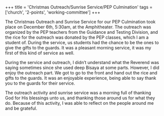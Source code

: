 +++
title = 'Christmas Outreach/Sunrise Service/PEP Culmination'
tags = ['church', '2-points', 'working-committee']
+++

The Christmas Outreach and Sunrise Service for our PEP Culmination took place on December 6th, 5:30am, at the Amphitheater. The outreach was organized by the PEP teachers from the Guidance and Testing Division, and the rice for the outreach was donated by the PEP classes, which I am a student of. During the service, us students had the chance to be the ones to give the gifts to the guards. It was a pleasant morning service, it was my first of this kind of service as well.

During the service and outreach, I didn’t understand what the Reverend was saying sometimes since she used deep Bisaya at some parts. However, I did enjoy the outreach part. We got to go to the front and hand out the rice and gifts to the guards. It was an enjoyable experience, being able to say thank you to the guards for their service.

The outreach activity and sunrise service was a morning full of thanking God for His blessings unto us, and thanking those around us for what they do. Because of this activity, I was able to reflect on the people around me and be grateful.

